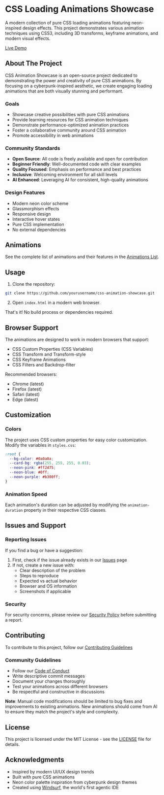 # CSS Loading Animations Showcase

A modern collection of pure CSS loading animations featuring neon-inspired design effects. This project demonstrates various animation techniques using CSS3, including 3D transforms, keyframe animations, and modern visual effects.

[Live Demo](https://shasikhan.github.io/css-loading-animations/)

## About The Project

CSS Animation Showcase is an open-source project dedicated to demonstrating the power and creativity of pure CSS animations. By focusing on a cyberpunk-inspired aesthetic, we create engaging loading animations that are both visually stunning and performant.

### Goals

- Showcase creative possibilities with pure CSS animations
- Provide learning resources for CSS animation techniques
- Demonstrate performance-optimized animation practices
- Foster a collaborative community around CSS animation
- Promote accessibility in web animations

### Community Standards

- **Open Source**: All code is freely available and open for contribution
- **Beginner Friendly**: Well-documented code with clear examples
- **Quality Focused**: Emphasis on performance and best practices
- **Inclusive**: Welcoming environment for all skill levels
- **AI Enhanced**: Leveraging AI for consistent, high-quality animations

### Design Features

- Modern neon color scheme
- Glassmorphism effects
- Responsive design
- Interactive hover states
- Pure CSS implementation
- No external dependencies

## Animations

See the complete list of animations and their features in the [Animations List](ANIMATIONS.md).

## Usage

1. Clone the repository:

```bash
git clone https://github.com/yourusername/css-animation-showcase.git
```

2. Open `index.html` in a modern web browser.

That's it! No build process or dependencies required.

## Browser Support

The animations are designed to work in modern browsers that support:

- CSS Custom Properties (CSS Variables)
- CSS Transform and Transform-style
- CSS Keyframe Animations
- CSS Filters and Backdrop-filter

Recommended browsers:

- Chrome (latest)
- Firefox (latest)
- Safari (latest)
- Edge (latest)

## Customization

### Colors

The project uses CSS custom properties for easy color customization. Modify the variables in `styles.css`:

```css
:root {
  --bg-color: #0a0a0a;
  --card-bg: rgba(255, 255, 255, 0.03);
  --neon-pink: #ff2d75;
  --neon-blue: #0ff;
  --neon-purple: #b300ff;
}
```

### Animation Speed

Each animation's duration can be adjusted by modifying the `animation-duration` property in their respective CSS classes.

## Issues and Support

### Reporting Issues

If you find a bug or have a suggestion:

1. First, check if the issue already exists in our [Issues](https://github.com/shasikhan/css-animation-showcase/issues) page
2. If not, create a new issue with:
   - Clear description of the problem
   - Steps to reproduce
   - Expected vs actual behavior
   - Browser and OS information
   - Screenshots if applicable

### Security

For security concerns, please review our [Security Policy](SECURITY.md) before submitting a report.

## Contributing

To contribute to this project, follow our [Contributing Guidelines](CONTRIBUTING.md)

### Community Guidelines

- Follow our [Code of Conduct](CODE_OF_CONDUCT.md)
- Write descriptive commit messages
- Document your changes thoroughly
- Test your animations across different browsers
- Be respectful and constructive in discussions

**Note**: Manual code modifications should be limited to bug fixes and improvements to existing animations. New animations should come from AI to ensure they match the project's style and complexity.

## License

This project is licensed under the MIT License - see the [LICENSE](LICENSE) file for details.

## Acknowledgments

- Inspired by modern UI/UX design trends
- Built with pure CSS animations
- Neon color palette inspiration from cyberpunk design themes
- Created using [Windsurf](https://www.codeium.com/windsurf), the world's first agentic IDE
